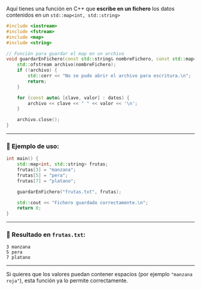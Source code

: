 Aquí tienes una función en C++ que **escribe en un fichero** los datos contenidos en un `std::map<int, std::string>`

```cpp
#include <iostream>
#include <fstream>
#include <map>
#include <string>

// Función para guardar el map en un archivo
void guardarEnFichero(const std::string& nombreFichero, const std::map<int, std::string>& datos) {
    std::ofstream archivo(nombreFichero);
    if (!archivo) {
        std::cerr << "No se pudo abrir el archivo para escritura.\n";
        return;
    }

    for (const auto& [clave, valor] : datos) {
        archivo << clave << " " << valor << '\n';
    }

    archivo.close();
}
```

---

### 🔸 Ejemplo de uso:

```cpp
int main() {
    std::map<int, std::string> frutas;
    frutas[3] = "manzana";
    frutas[5] = "pera";
    frutas[7] = "platano";

    guardarEnFichero("frutas.txt", frutas);

    std::cout << "Fichero guardado correctamente.\n";
    return 0;
}
```

---

### 🔹 Resultado en `frutas.txt`:

```
3 manzana
5 pera
7 platano
```

---

Si quieres que los valores puedan contener espacios (por ejemplo `"manzana roja"`), esta función ya lo permite correctamente.
